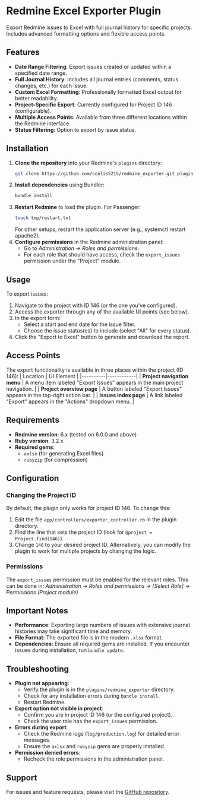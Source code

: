 # Redmine Excel Exporter Plugin
 Export Redmine issues to Excel with full journal history for specific projects. Includes advanced formatting options and flexible access points.
 ## Features
 - **Date Range Filtering**: Export issues created or updated within a specified date range.
 - **Full Journal History**: Includes all journal entries (comments, status changes, etc.) for each issue.
 - **Custom Excel Formatting**: Professionally formatted Excel output for better readability.
 - **Project-Specific Export**: Currently configured for Project ID 146 (configurable).
 - **Multiple Access Points**: Available from three different locations within the Redmine interface.
 - **Status Filtering**: Option to export by issue status.
 ## Installation
 1. **Clone the repository** into your Redmine's `plugins` directory:
    ```bash
    git clone https://github.com/ccelis5215/redmine_exporter.git plugins/redmine_exporter
    ```
 2. **Install dependencies** using Bundler:
    ```bash
    bundle install
    ```
 3. **Restart Redmine** to load the plugin.
    For Passenger:
    ```bash
    touch tmp/restart.txt
    ```
    For other setups, restart the application server (e.g., systemctl restart apache2).
 4. **Configure permissions** in the Redmine administration panel:
    - Go to _Administration -> Roles and permissions_.
    - For each role that should have access, check the `export_issues` permission under the "Project" module.
 ## Usage
 To export issues:
 1. Navigate to the project with ID 146 (or the one you've configured).
 2. Access the exporter through any of the available UI points (see below).
 3. In the export form:
    - Select a start and end date for the issue filter.
    - Choose the issue status(es) to include (select "All" for every status).
 4. Click the "Export to Excel" button to generate and download the report.
 ## Access Points
 The export functionality is available in three places within the project (ID 146):
 | Location | UI Element |
 |----------|------------|
 | **Project navigation menu** | A menu item labeled "Export Issues" appears in the main project navigation. |
 | **Project overview page** | A button labeled "Export Issues" appears in the top-right action bar. |
 | **Issues index page** | A link labeled "Export" appears in the "Actions" dropdown menu. |
 ## Requirements
 - **Redmine version**: 6.x (tested on 6.0.0 and above)
 - **Ruby version**: 3.2.x
 - **Required gems**:
   - `axlsx` (for generating Excel files)
   - `rubyzip` (for compression)
 ## Configuration
 ### Changing the Project ID
 By default, the plugin only works for project ID 146. To change this:
 1. Edit the file `app/controllers/exporter_controller.rb` in the plugin directory.
 2. Find the line that sets the project ID (look for `@project = Project.find(146)`).
 3. Change `146` to your desired project ID.
 Alternatively, you can modify the plugin to work for multiple projects by changing the logic.
 ### Permissions
 The `export_issues` permission must be enabled for the relevant roles. This can be done in:
   _Administration -> Roles and permissions -> [Select Role] -> Permissions (Project module)_
 ## Important Notes
 - **Performance**: Exporting large numbers of issues with extensive journal histories may take significant time and memory.
 - **File Format**: The exported file is in the modern `.xlsx` format.
 - **Dependencies**: Ensure all required gems are installed. If you encounter issues during installation, run `bundle update`.
 ## Troubleshooting
 - **Plugin not appearing**: 
   - Verify the plugin is in the `plugins/redmine_exporter` directory.
   - Check for any installation errors during `bundle install`.
   - Restart Redmine.
 - **Export option not visible in project**:
   - Confirm you are in project ID 146 (or the configured project).
   - Check the user role has the `export_issues` permission.
 - **Errors during export**:
   - Check the Redmine logs (`log/production.log`) for detailed error messages.
   - Ensure the `axlsx` and `rubyzip` gems are properly installed.
 - **Permission denied errors**:
   - Recheck the role permissions in the administration panel.
 ## Support
 For issues and feature requests, please visit the [GitHub repository](https://github.com/ccelis5215/redmine_exporter).
